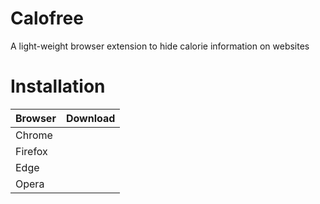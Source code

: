 # Calofree
A light-weight browser extension to hide calorie information on websites


# Installation
| Browser | Download |
|---------|----------|
| Chrome  |  |
| Firefox |  |
| Edge    |  |
| Opera   |  |
